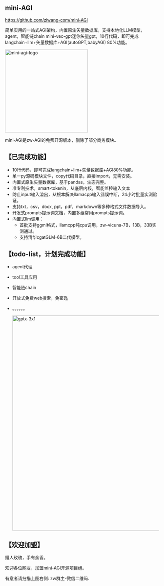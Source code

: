 ## mini-AGI
https://github.com/ziwang-com/mini-AGI

简单实用的一站式AGI架构，内置原生矢量数据库，支持本地化LLM模型，agent，智能链chain
mini-vec-gpt迷你矢量gpt，10行代码，即可完成langchain+llm+矢量数据库+AGI(autoGPT,babyAGI) 80%功能。




<img width="271" alt="mini-agi-logo" src="https://github.com/ziwang-com/miniAGI/assets/11691791/b1f9f547-205c-4c17-8f21-3ff834874ef0">


mini-AGI是zw-AGI的免费开源版本，删除了部分商务模块。
## 【已完成功能】
* 10行代码，即可完成langchain+llm+矢量数据库+AGI80%功能。
* 单一py源码模块文件，copy代码目录，直接import，无需安装。
* 内置式原生矢量数据库，基于pandas，生态完整。
* 准专利技术，smart-tokenin，从底层内核，智能监控输入文本
* 防止input输入溢出，从根本解决llamacpp输入错误中断，24小时批量实测验证。
* 支持txt，csv，docx, ppt，pdf，markdown等多种格式文件数据导入。
* 开发式prompts提示词文档，内置多组常用prompts提示词。
* 内置式llm调用：
  * 首批支持ggml格式，llamcpp纯cpu调用，zw-vicuna-7B，13B，33B实测通过。
  * 支持清华cgatGLM-6B二代模型。

## 【todo-list，计划完成功能】
* agent代理
* tool工具应用
* 智能链chain
* 开放式免费web搜索，免密匙
* 。。。。。。


  <img width="702" alt="gptx-3x1" src="https://github.com/ziwang-com/miniAGI/assets/11691791/1ac6ffbe-5b93-436c-9a4d-f54a02e6b62c">

## 【欢迎加盟】
赠人玫瑰，手有余香。

欢迎各位网友，加盟mini-AGI开源项目组。

有意者请扫描上图右侧: zw群主-微信二维码.


